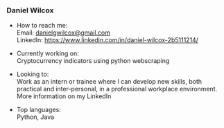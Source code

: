 ### Daniel Wilcox

- How to reach me:  
Email: danielgwilcox@gmail.com  
LinkedIn: https://www.linkedin.com/in/daniel-wilcox-2b5111214/  

- Currently working on:  
Cryptocurrency indicators using python webscraping

- Looking to:  
Work as an intern or trainee where I can develop new skills, both practical and inter-personal, in a professional workplace environment. More information on my LinkedIn

- Top languages:  
Python, Java
